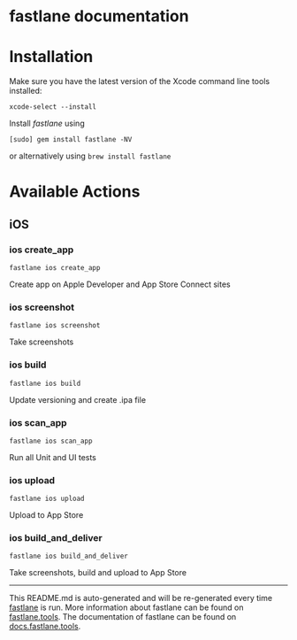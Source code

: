 fastlane documentation
================
# Installation

Make sure you have the latest version of the Xcode command line tools installed:

```
xcode-select --install
```

Install _fastlane_ using
```
[sudo] gem install fastlane -NV
```
or alternatively using `brew install fastlane`

# Available Actions
## iOS
### ios create_app
```
fastlane ios create_app
```
Create app on Apple Developer and App Store Connect sites
### ios screenshot
```
fastlane ios screenshot
```
Take screenshots
### ios build
```
fastlane ios build
```
Update versioning and create .ipa file
### ios scan_app
```
fastlane ios scan_app
```
Run all Unit and UI tests
### ios upload
```
fastlane ios upload
```
Upload to App Store
### ios build_and_deliver
```
fastlane ios build_and_deliver
```
Take screenshots, build and upload to App Store

----

This README.md is auto-generated and will be re-generated every time [fastlane](https://fastlane.tools) is run.
More information about fastlane can be found on [fastlane.tools](https://fastlane.tools).
The documentation of fastlane can be found on [docs.fastlane.tools](https://docs.fastlane.tools).
